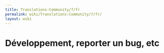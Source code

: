 ```yaml
---
title: Translations:Community/7/fr
permalink: wiki/Translations:Community/7/fr/
layout: wiki
---
```


# Développement, reporter un bug, etc
